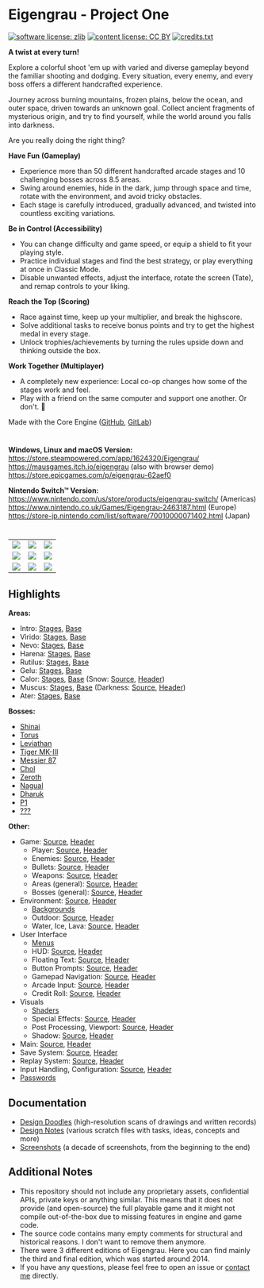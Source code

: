 # Eigengrau - Project One

[![software license: zlib](material/readme/badge_license_software.svg)](LICENSE.txt)
[![content license: CC BY](material/readme/badge_license_content.svg)](https://creativecommons.org/licenses/by/4.0/)
[![credits.txt](material/readme/badge_credits.svg)](executable/data/credits.txt)

**A twist at every turn!**

Explore a colorful shoot 'em up with varied and diverse gameplay beyond the familiar shooting and dodging. Every situation, every enemy, and every boss offers a different handcrafted experience.

Journey across burning mountains, frozen plains, below the ocean, and outer space, driven towards an unknown goal. Collect ancient fragments of mysterious origin, and try to find yourself, while the world around you falls into darkness.

Are you really doing the right thing?

**Have Fun (Gameplay)**
- Experience more than 50 different handcrafted arcade stages and 10 challenging bosses across 8.5 areas.
- Swing around enemies, hide in the dark, jump through space and time, rotate with the environment, and avoid tricky obstacles.
- Each stage is carefully introduced, gradually advanced, and twisted into countless exciting variations.

**Be in Control (Accessibility)**
- You can change difficulty and game speed, or equip a shield to fit your playing style.
- Practice individual stages and find the best strategy, or play everything at once in Classic Mode.
- Disable unwanted effects, adjust the interface, rotate the screen (Tate), and remap controls to your liking.

**Reach the Top (Scoring)**
- Race against time, keep up your multiplier, and break the highscore.
- Solve additional tasks to receive bonus points and try to get the highest medal in every stage.
- Unlock trophies/achievements by turning the rules upside down and thinking outside the box.

**Work Together (Multiplayer)**
- A completely new experience: Local co-op changes how some of the stages work and feel.
- Play with a friend on the same computer and support one another. Or don't. 🙂

Made with the Core Engine ([GitHub](https://github.com/MausGames/core-engine), [GitLab](https://gitlab.com/MausGames/core-engine))

#

**Windows, Linux and macOS Version:**  
https://store.steampowered.com/app/1624320/Eigengrau/  
https://mausgames.itch.io/eigengrau (also with browser demo)  
https://store.epicgames.com/p/eigengrau-62aef0  

**Nintendo Switch™ Version:**  
https://www.nintendo.com/us/store/products/eigengrau-switch/ (Americas)  
https://www.nintendo.co.uk/Games/Eigengrau-2463187.html (Europe)  
https://store-jp.nintendo.com/list/software/70010000071402.html (Japan)

#

<table>
    <tr>
        <td><a href="material/screenshots/p1_screen_021.jpg?raw=true"><img src="material/screenshots/p1_screen_021t.jpg"></a></td>
        <td><a href="material/screenshots/p1_screen_022.jpg?raw=true"><img src="material/screenshots/p1_screen_022t.jpg"></a></td>
        <td><a href="material/screenshots/p1_screen_023.jpg?raw=true"><img src="material/screenshots/p1_screen_023t.jpg"></a></td>
    </tr>
    <tr>
        <td><a href="material/screenshots/p1_screen_024.jpg?raw=true"><img src="material/screenshots/p1_screen_024t.jpg"></a></td>
        <td><a href="material/screenshots/p1_screen_025.jpg?raw=true"><img src="material/screenshots/p1_screen_025t.jpg"></a></td>
        <td><a href="material/screenshots/p1_screen_026.jpg?raw=true"><img src="material/screenshots/p1_screen_026t.jpg"></a></td>
    </tr>
    <tr>
        <td><a href="material/screenshots/p1_screen_027.jpg?raw=true"><img src="material/screenshots/p1_screen_027t.jpg"></a></td>
        <td><a href="material/screenshots/p1_screen_028.jpg?raw=true"><img src="material/screenshots/p1_screen_028t.jpg"></a></td>
        <td><a href="material/screenshots/p1_screen_030.jpg?raw=true"><img src="material/screenshots/p1_screen_030t.jpg"></a></td>
    </tr>
</table>

## Highlights

**Areas:**
- Intro: [Stages](source/game/mission/99_cIntroMission_setup.cpp), [Base](source/game/mission/99_cIntroMission.cpp)
- Virido: [Stages](source/game/mission/01_cViridoMission_setup.cpp), [Base](source/game/mission/01_cViridoMission.cpp)
- Nevo: [Stages](source/game/mission/02_cNevoMission_setup.cpp), [Base](source/game/mission/02_cNevoMission.cpp)
- Harena: [Stages](source/game/mission/03_cHarenaMission_setup.cpp), [Base](source/game/mission/03_cHarenaMission.cpp)
- Rutilus: [Stages](source/game/mission/04_cRutilusMission_setup.cpp), [Base](source/game/mission/04_cRutilusMission.cpp)
- Gelu: [Stages](source/game/mission/05_cGeluMission_setup.cpp), [Base](source/game/mission/05_cGeluMission.cpp)
- Calor: [Stages](source/game/mission/06_cCalorMission_setup.cpp), [Base](source/game/mission/06_cCalorMission.cpp) (Snow: [Source](source/visual/cSnow.cpp), [Header](source/visual/cSnow.h))
- Muscus: [Stages](source/game/mission/07_cMuscusMission_setup.cpp), [Base](source/game/mission/07_cMuscusMission.cpp) (Darkness: [Source](source/visual/cHeadlight.cpp), [Header](source/visual/cHeadlight.h))
- Ater: [Stages](source/game/mission/08_cAterMission_setup.cpp), [Base](source/game/mission/08_cAterMission.cpp)

**Bosses:**
- [Shinai](source/game/boss/9901_cIntroBoss.cpp)
- [Torus](source/game/boss/0102_cTorusBoss.cpp)
- [Leviathan](source/game/boss/0203_cLeviathanBoss.cpp)
- [Tiger MK-III](source/game/boss/0302_cTigerBoss.cpp)
- [Messier 87](source/game/boss/0403_cMessierBoss.cpp)
- [Chol](source/game/boss/0503_cCholBoss.cpp)
- [Zeroth](source/game/boss/0603_cZerothBoss.cpp)
- [Nagual](source/game/boss/0702_cGemingaBoss.cpp)
- [Dharuk](source/game/boss/0101_cDharukBoss.cpp)
- [P1](source/game/boss/0801_cProjectOneBoss.cpp)
- [???](source/game/boss/0802_cEigengrauBoss.cpp)

**Other:**
- Game: [Source](source/game/cGame.cpp), [Header](source/game/cGame.h)
  - Player: [Source](source/game/cPlayer.cpp), [Header](source/game/cPlayer.h)
  - Enemies: [Source](source/game/cEnemy.cpp), [Header](source/game/cEnemy.h)
  - Bullets: [Source](source/game/cBullet.cpp), [Header](source/game/cBullet.h)
  - Weapons: [Source](source/game/cWeapon.cpp), [Header](source/game/cWeapon.h)
  - Areas (general): [Source](source/game/mission/cMission.cpp), [Header](source/game/mission/cMission.h)
  - Bosses (general): [Source](source/game/boss/cBoss.cpp), [Header](source/game/boss/cBoss.h)
- Environment: [Source](source/environment/cEnvironment.cpp), [Header](source/environment/cEnvironment.h)
  - [Backgrounds](source/environment/background)
  - Outdoor: [Source](source/environment/cOutdoor.cpp), [Header](source/environment/cOutdoor.h)
  - Water, Ice, Lava: [Source](source/environment/cWater.cpp), [Header](source/environment/cWater.h)
- User Interface
  - [Menus](source/interface/menu)
  - HUD: [Source](source/interface/cInterface.cpp), [Header](source/interface/cInterface.h)
  - Floating Text: [Source](source/interface/cCombatText.cpp), [Header](source/interface/cCombatText.h)
  - Button Prompts: [Source](source/interface/cFigure.cpp), [Header](source/interface/cFigure.h)
  - Gamepad Navigation: [Source](source/additional/cMenuNavigator.cpp), [Header](source/additional/cMenuNavigator.h)
  - Arcade Input: [Source](source/interface/cArcadeInput.cpp), [Header](source/interface/cArcadeInput.h)
  - Credit Roll: [Source](source/interface/cCreditRoll.cpp), [Header](source/interface/cCreditRoll.h)
- Visuals
  - [Shaders](executable/data/shaders)
  - Special Effects: [Source](source/visual/cSpecialEffects.cpp), [Header](source/visual/cSpecialEffects.h)
  - Post Processing, Viewport: [Source](source/visual/cPostProcessing.cpp), [Header](source/visual/cPostProcessing.h)
  - Shadow: [Source](source/visual/cShadow.cpp), [Header](source/visual/cShadow.h)
- Main: [Source](source/main.cpp), [Header](source/main.h)
- Save System: [Source](source/file/cSave.cpp), [Header](source/file/cSave.h)
- Replay System: [Source](source/file/cReplay.cpp), [Header](source/file/cReplay.h)
- Input Handling, Configuration: [Source](source/file/cConfig.cpp), [Header](source/file/cConfig.h)
- [Passwords](source/additional/cPasswords.cpp)

## Documentation

- [Design Doodles](https://drive.google.com/drive/folders/19IDtXZdvwtx6ng-0dzGaivwl6W_nE1Nq) (high-resolution scans of drawings and written records)
- [Design Notes](resources/notes) (various scratch files with tasks, ideas, concepts and more)
- [Screenshots](https://drive.google.com/drive/folders/1wUOl3Ni1_uNE3cLdaLv8gQ8veeAd05Rv) (a decade of screenshots, from the beginning to the end)

## Additional Notes

- This repository should not include any proprietary assets, confidential APIs, private keys or anything similar. This means that it does not provide (and open-source) the full playable game and it might not compile out-of-the-box due to missing features in engine and game code.
- The source code contains many empty comments for structural and historical reasons. I don't want to remove them anymore.
- There were 3 different editions of Eigengrau. Here you can find mainly the third and final edition, which was started around 2014.
- If you have any questions, please feel free to open an issue or [contact me](https://www.maus-games.at/) directly.